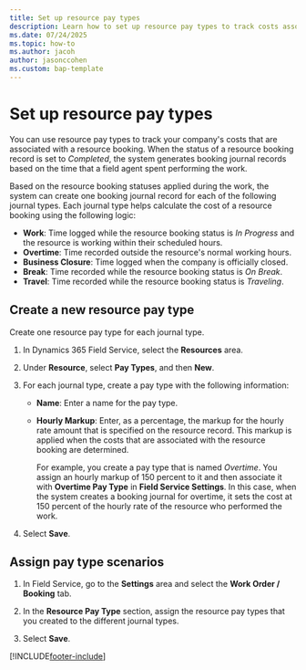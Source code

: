 ```yaml
---
title: Set up resource pay types
description: Learn how to set up resource pay types to track costs associated with resource bookings in Dynamics 365 Field Service.
ms.date: 07/24/2025
ms.topic: how-to
ms.author: jacoh
author: jasonccohen
ms.custom: bap-template
---
```


# Set up resource pay types

You can use resource pay types to track your company's costs that are associated with a resource booking. When the status of a resource booking record is set to *Completed*, the system generates booking journal records based on the time that a field agent spent performing the work.

Based on the resource booking statuses applied during the work, the system can create one booking journal record for each of the following journal types. Each journal type helps calculate the cost of a resource booking using the following logic:

- **Work**: Time logged while the resource booking status is *In Progress* and the resource is working within their scheduled hours.
- **Overtime**: Time recorded outside the resource's normal working hours.
- **Business Closure**: Time logged when the company is officially closed.
- **Break**: Time recorded while the resource booking status is *On Break*.
- **Travel**: Time recorded while the resource booking status is *Traveling*.

## Create a new resource pay type

Create one resource pay type for each journal type.

1. In Dynamics 365 Field Service, select the **Resources** area.
1. Under **Resource**, select **Pay Types**, and then **New**.
1. For each journal type, create a pay type with the following information:

    - **Name**: Enter a name for the pay type.
    - **Hourly Markup**: Enter, as a percentage, the markup for the hourly rate amount that is specified on the resource record. This markup is applied when the costs that are associated with the resource booking are determined.

        For example, you create a pay type that is named *Overtime*. You assign an hourly markup of 150 percent to it and then associate it with **Overtime Pay Type** in **Field Service Settings**. In this case, when the system creates a booking journal for overtime, it sets the cost at 150 percent of the hourly rate of the resource who performed the work.

1. Select **Save**.

## Assign pay type scenarios

1. In Field Service, go to the **Settings** area and select the **Work Order / Booking** tab.

1. In the **Resource Pay Type** section, assign the resource pay types that you created to the different journal types.

1. Select **Save**.

[!INCLUDE[footer-include](../includes/footer-banner.md)]